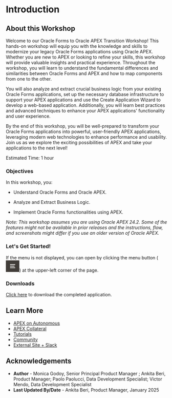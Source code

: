 # Introduction

## About this Workshop

Welcome to our Oracle Forms to Oracle APEX Transition Workshop! This hands-on workshop will equip you with the knowledge and skills to modernize your legacy Oracle Forms applications using Oracle APEX. Whether you are new to APEX or looking to refine your skills, this workshop will provide valuable insights and practical experience. Throughout the workshop, you will learn to understand the fundamental differences and similarities between Oracle Forms and APEX and how to map components from one to the other.

You will also analyze and extract crucial business logic from your existing Oracle Forms applications, set up the necessary database infrastructure to support your APEX applications and use the Create Application Wizard to develop a web-based application. Additionally, you will learn best practices and advanced techniques to enhance your APEX applications' functionality and user experience.

By the end of this workshop, you will be well-prepared to transform your Oracle Forms applications into powerful, user-friendly APEX applications, leveraging modern web technologies to enhance performance and usability. Join us as we explore the exciting possibilities of APEX and take your applications to the next level!

Estimated Time: 1 hour

### Objectives

In this workshop, you:

- Understand Oracle Forms and Oracle APEX.

- Analyze and Extract Business Logic.

- Implement Oracle Forms functionalities using APEX.

*Note: This workshop assumes you are using Oracle APEX 24.2. Some of the features might not be available in prior releases and the instructions, flow, and screenshots might differ if you use an older version of Oracle APEX.*

### **Let's Get Started!**

If the menu is not displayed, you can open by clicking the menu button (![Menu icon](images/menu-button.png)) at the upper-left corner of the page.

### Downloads

[Click here](https://c4u04.objectstorage.us-ashburn-1.oci.customer-oci.com/p/EcTjWk2IuZPZeNnD_fYMcgUhdNDIDA6rt9gaFj_WZMiL7VvxPBNMY60837hu5hga/n/c4u04/b/livelabsfiles/o/f225896.sql) to download the completed application.

## Learn More

- [APEX on Autonomous](https://apex.oracle.com/autonomous)
- [APEX Collateral](https://www.oracle.com/database/technologies/appdev/apex/collateral.html)
- [Tutorials](https://apex.oracle.com/en/learn/tutorials)
- [Community](https://apex.oracle.com/community)
- [External Site + Slack](http://apex.world)

## Acknowledgements

- **Author** - Monica Godoy, Senior Principal Product Manager ; Ankita Beri, Product Manager; Paolo Paolucci, Data Development Specialist; Victor Mendo, Data Development Specialist
- **Last Updated By/Date** - Ankita Beri, Product Manager, January 2025
